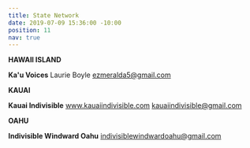 ```yaml
---
title: State Network
date: 2019-07-09 15:36:00 -10:00
position: 11
nav: true
---
```


**HAWAII ISLAND**

**Ka'u Voices**
Laurie Boyle
ezmeralda5@gmail.com

**KAUAI**

**Kauai Indivisible**
www.kauaiindivisible.com
kauaiindivisible@gmail.com

**OAHU**

**Indivisible Windward Oahu**
indivisiblewindwardoahu@gmail.com